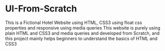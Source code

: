 # UI-From-Scratch

This is a Fictional Hotel Website using HTML, CSS3 using float css properties and responsive using media queries
This website is purely using plain HTML and CSS3 and media queries and developed from Scratch, and this project mainly helps beginners to understand the basics of
HTML and CSS3
